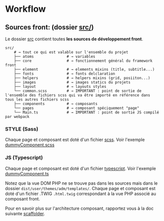 # Workflow
 
## Sources front: (dossier [src/](../src)) 

Le dossier [src](../src/) contient toutes **les sources de développement front**.

```shell
src/                         
    # → tout ce qui est valable sur l'ensemble du projet
    ├── atoms               # → variables             
    ├── core                # → fonctionnement général du framework front
    ├── element             # → elements mixins (title, subtitle...)   
    ├── fonts               # → fonts delclaration    
    ├── helpers             # → helpers mixins (grid, posiiton...)   
    ├── images              # → images statics du projets 
    ├── layout              # → layouts styles   
    └── common.scss         # → IMPORTANT : point de sortie de l'ensemble des fichiers scss qui va être importé en référence dans tous les autres fichiers scss
    ├── components          # → composants              
    └── pages               # → composant spéciquement "page"  
    └── Main.ts             # → IMPORTANT : point de sortie JS compilé par webpack
``` 

### STYLE (Sass)
Chaque page et composant est doté d'un fichier [scss](https://sass-lang.com/).
Voir l'exemple [dummyComponent.scss](../src/dummyComponent/dummyComponent.scss)


### JS (Typescript)
Chaque page et composant est doté d'un fichier [typescript](https://www.typescriptlang.org/).
Voir l'exemple [dummyComponent.ts](../src/dummyComponent/dummyComponent.ts)


Notez que la vue DOM PHP ne se trouve pas dans les sources mais dans le dossier `dist/user/themes/adm/templates/`. 
Chaque page et composant est doté d'un fichier .TWIG `.html.twig` correspondant à la vue PHP associé au composant front.

Pour en savoir plus sur l'architecture composant, rapportez vous à la doc suivante [scaffolder](./03.scaffolder.md).

